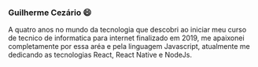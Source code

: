 ### Guilherme Cezário 😄

A quatro anos no mundo da tecnologia que descobri ao iniciar meu curso de tecnico de informatica para internet finalizado em 2019, me apaixonei completamente por essa aréa e pela linguagem Javascript, atualmente me dedicando as tecnologias React, React Native e NodeJs.

